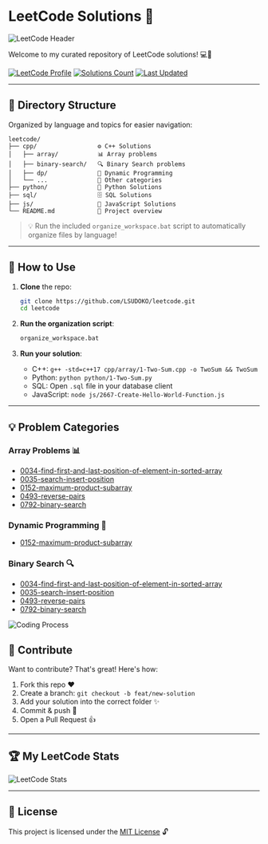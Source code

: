 # LeetCode Solutions 📝

![LeetCode Header](https://media.giphy.com/media/26tn33aiTi1jkl6H6/giphy.gif)

Welcome to my curated repository of LeetCode solutions! 💻🚀

[![LeetCode Profile](https://img.shields.io/badge/LeetCode-Profile-f89f1b?style=for-the-badge&logo=leetcode)](https://leetcode.com/)
[![Solutions Count](https://img.shields.io/badge/Solutions-80+-blue?style=for-the-badge)](https://github.com/LSUDOKO/leetcode)
[![Last Updated](https://img.shields.io/badge/Last_Updated-May_2025-green?style=for-the-badge)](https://github.com/LSUDOKO/leetcode)

---

## 📂 Directory Structure
Organized by language and topics for easier navigation:

```
leetcode/
├── cpp/                 ⚙️ C++ Solutions
│   ├── array/           📊 Array problems
│   ├── binary-search/   🔍 Binary Search problems
│   ├── dp/              🧠 Dynamic Programming
│   └── ...              🔄 Other categories
├── python/              🐍 Python Solutions
├── sql/                 🗄️ SQL Solutions
├── js/                  📜 JavaScript Solutions
└── README.md            📝 Project overview
```

> 💡 Run the included `organize_workspace.bat` script to automatically organize files by language!

---

## 🚀 How to Use

1. **Clone** the repo:
   ```bash
   git clone https://github.com/LSUDOKO/leetcode.git
   cd leetcode
   ```

2. **Run the organization script**:
   ```bash
   organize_workspace.bat
   ```

3. **Run your solution**:
   - C++: `g++ -std=c++17 cpp/array/1-Two-Sum.cpp -o TwoSum && TwoSum`
   - Python: `python python/1-Two-Sum.py`
   - SQL: Open `.sql` file in your database client
   - JavaScript: `node js/2667-Create-Hello-World-Function.js`

---

## 💡 Problem Categories

### Array Problems 📊
- [0034-find-first-and-last-position-of-element-in-sorted-array](https://github.com/LSUDOKO/leetcode/tree/master/0034-find-first-and-last-position-of-element-in-sorted-array)
- [0035-search-insert-position](https://github.com/LSUDOKO/leetcode/tree/master/0035-search-insert-position)
- [0152-maximum-product-subarray](https://github.com/LSUDOKO/leetcode/tree/master/0152-maximum-product-subarray)
- [0493-reverse-pairs](https://github.com/LSUDOKO/leetcode/tree/master/0493-reverse-pairs)
- [0792-binary-search](https://github.com/LSUDOKO/leetcode/tree/master/0792-binary-search)

### Dynamic Programming 🧠
- [0152-maximum-product-subarray](https://github.com/LSUDOKO/leetcode/tree/master/0152-maximum-product-subarray)

### Binary Search 🔍
- [0034-find-first-and-last-position-of-element-in-sorted-array](https://github.com/LSUDOKO/leetcode/tree/master/0034-find-first-and-last-position-of-element-in-sorted-array)
- [0035-search-insert-position](https://github.com/LSUDOKO/leetcode/tree/master/0035-search-insert-position)
- [0493-reverse-pairs](https://github.com/LSUDOKO/leetcode/tree/master/0493-reverse-pairs)
- [0792-binary-search](https://github.com/LSUDOKO/leetcode/tree/master/0792-binary-search)

![Coding Process](https://media.giphy.com/media/xT9IgzoKnwFNmISR8I/giphy.gif)

## 🤝 Contribute

Want to contribute? That's great! Here's how:

1. Fork this repo ❤️
2. Create a branch: `git checkout -b feat/new-solution`
3. Add your solution into the correct folder ✨
4. Commit & push 🎉
5. Open a Pull Request 👍

---

## 🏆 My LeetCode Stats 

![LeetCode Stats](https://leetcard.jacoblin.cool/LSUDOKO?theme=dark&font=Noto%20Sans)

---

## 📄 License

This project is licensed under the [MIT License](LICENSE) 🔓
